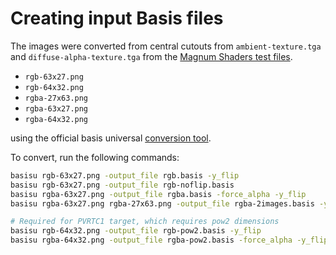 Creating input Basis files
==========================

The images were converted from central cutouts from `ambient-texture.tga` and `diffuse-alpha-texture.tga`
from the [Magnum Shaders test files](https://github.com/mosra/magnum/tree/master/src/Magnum/Shaders/Test/TestFiles).

-   `rgb-63x27.png`
-   `rgb-64x32.png`
-   `rgba-27x63.png`
-   `rgba-63x27.png`
-   `rgba-64x32.png`

using the official basis universal
[conversion tool](https://github.com/BinomialLLC/basis_universal/#command-line-compression-tool).

To convert, run the following commands:

```sh
basisu rgb-63x27.png -output_file rgb.basis -y_flip
basisu rgb-63x27.png -output_file rgb-noflip.basis
basisu rgba-63x27.png -output_file rgba.basis -force_alpha -y_flip
basisu rgba-63x27.png rgba-27x63.png -output_file rgba-2images.basis -y_flip

# Required for PVRTC1 target, which requires pow2 dimensions
basisu rgb-64x32.png -output_file rgb-pow2.basis -y_flip
basisu rgba-64x32.png -output_file rgba-pow2.basis -force_alpha -y_flip
```
